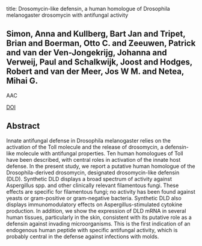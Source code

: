 title: Drosomycin-like defensin, a human homologue of Drosophila melanogaster drosomycin with antifungal activity

## Simon, Anna and Kullberg, Bart Jan and Tripet, Brian and Boerman, Otto C. and Zeeuwen, Patrick and van der Ven-Jongekrijg, Johanna and Verweij, Paul and Schalkwijk, Joost and Hodges, Robert and van der Meer, Jos W M. and Netea, Mihai G.
AAC

<a href="https://doi.org/10.1128/AAC.00155-07">DOI</a>

## Abstract
Innate antifungal defense in Drosophila melanogaster relies on the activation of the Toll molecule and the release of drosomycin, a defensin-like molecule with antifungal properties. Ten human homologues of Toll have been described, with central roles in activation of the innate host defense. In the present study, we report a putative human homologue of the Drosophila-derived drosomycin, designated drosomycin-like defensin (DLD). Synthetic DLD displays a broad spectrum of activity against Aspergillus spp. and other clinically relevant filamentous fungi. These effects are specific for filamentous fungi; no activity has been found against yeasts or gram-positive or gram-negative bacteria. Synthetic DLD also displays immunomodulatory effects on Aspergillus-stimulated cytokine production. In addition, we show the expression of DLD mRNA in several human tissues, particularly in the skin, consistent with its putative role as a defensin against invading microorganisms. This is the first indication of an endogenous human peptide with specific antifungal activity, which is probably central in the defense against infections with molds.


